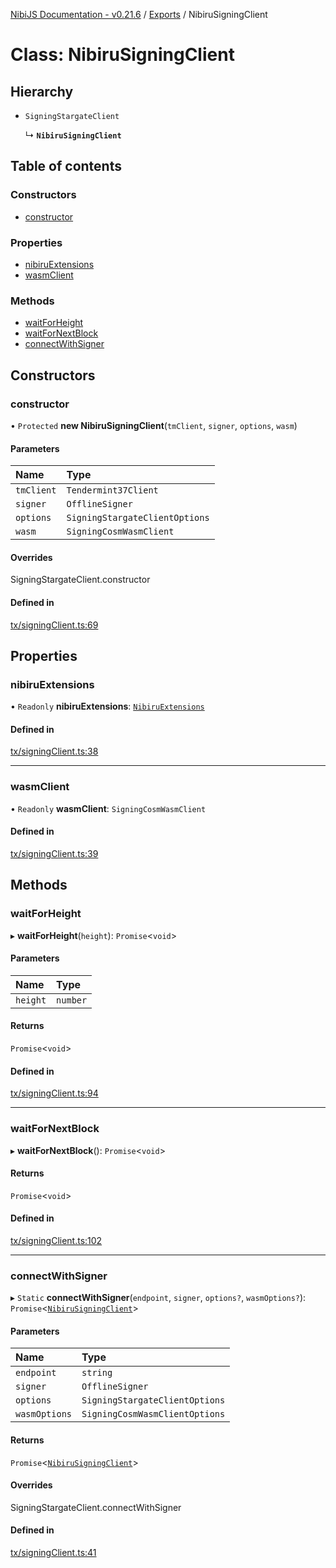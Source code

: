 [NibiJS Documentation - v0.21.6](../intro.md) / [Exports](../modules.md) / NibiruSigningClient

# Class: NibiruSigningClient

## Hierarchy

- `SigningStargateClient`

  ↳ **`NibiruSigningClient`**

## Table of contents

### Constructors

- [constructor](NibiruSigningClient.md#constructor)

### Properties

- [nibiruExtensions](NibiruSigningClient.md#nibiruextensions)
- [wasmClient](NibiruSigningClient.md#wasmclient)

### Methods

- [waitForHeight](NibiruSigningClient.md#waitforheight)
- [waitForNextBlock](NibiruSigningClient.md#waitfornextblock)
- [connectWithSigner](NibiruSigningClient.md#connectwithsigner)

## Constructors

### constructor

• `Protected` **new NibiruSigningClient**(`tmClient`, `signer`, `options`, `wasm`)

#### Parameters

| Name       | Type                           |
| :--------- | :----------------------------- |
| `tmClient` | `Tendermint37Client`           |
| `signer`   | `OfflineSigner`                |
| `options`  | `SigningStargateClientOptions` |
| `wasm`     | `SigningCosmWasmClient`        |

#### Overrides

SigningStargateClient.constructor

#### Defined in

[tx/signingClient.ts:69](https://github.com/NibiruChain/ts-sdk/blob/2eedd33/packages/nibijs/src/tx/signingClient.ts#L69)

## Properties

### nibiruExtensions

• `Readonly` **nibiruExtensions**: [`NibiruExtensions`](../modules.md#nibiruextensions)

#### Defined in

[tx/signingClient.ts:38](https://github.com/NibiruChain/ts-sdk/blob/2eedd33/packages/nibijs/src/tx/signingClient.ts#L38)

---

### wasmClient

• `Readonly` **wasmClient**: `SigningCosmWasmClient`

#### Defined in

[tx/signingClient.ts:39](https://github.com/NibiruChain/ts-sdk/blob/2eedd33/packages/nibijs/src/tx/signingClient.ts#L39)

## Methods

### waitForHeight

▸ **waitForHeight**(`height`): `Promise`<`void`\>

#### Parameters

| Name     | Type     |
| :------- | :------- |
| `height` | `number` |

#### Returns

`Promise`<`void`\>

#### Defined in

[tx/signingClient.ts:94](https://github.com/NibiruChain/ts-sdk/blob/2eedd33/packages/nibijs/src/tx/signingClient.ts#L94)

---

### waitForNextBlock

▸ **waitForNextBlock**(): `Promise`<`void`\>

#### Returns

`Promise`<`void`\>

#### Defined in

[tx/signingClient.ts:102](https://github.com/NibiruChain/ts-sdk/blob/2eedd33/packages/nibijs/src/tx/signingClient.ts#L102)

---

### connectWithSigner

▸ `Static` **connectWithSigner**(`endpoint`, `signer`, `options?`, `wasmOptions?`): `Promise`<[`NibiruSigningClient`](NibiruSigningClient.md)\>

#### Parameters

| Name          | Type                           |
| :------------ | :----------------------------- |
| `endpoint`    | `string`                       |
| `signer`      | `OfflineSigner`                |
| `options`     | `SigningStargateClientOptions` |
| `wasmOptions` | `SigningCosmWasmClientOptions` |

#### Returns

`Promise`<[`NibiruSigningClient`](NibiruSigningClient.md)\>

#### Overrides

SigningStargateClient.connectWithSigner

#### Defined in

[tx/signingClient.ts:41](https://github.com/NibiruChain/ts-sdk/blob/2eedd33/packages/nibijs/src/tx/signingClient.ts#L41)
